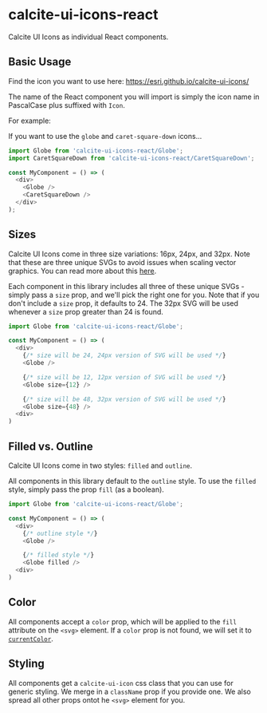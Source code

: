 # calcite-ui-icons-react

Calcite UI Icons as individual React components.

## Basic Usage

Find the icon you want to use here: https://esri.github.io/calcite-ui-icons/

The name of the React component you will import is simply the icon name in PascalCase plus suffixed with `Icon`.

For example:

If you want to use the `globe` and `caret-square-down` icons...

```js
import Globe from 'calcite-ui-icons-react/Globe';
import CaretSquareDown from 'calcite-ui-icons-react/CaretSquareDown';

const MyComponent = () => (
  <div>
    <Globe />
    <CaretSquareDown />
  </div>
);
```

## Sizes

Calcite UI Icons come in three size variations: 16px, 24px, and 32px. Note that these are three unique SVGs to avoid issues when scaling vector graphics. You can read more about this [here](https://github.com/Esri/calcite-ui-icons#why-3-sizes).

Each component in this library includes all three of these unique SVGs - simply pass a `size` prop, and we'll pick the right one for you. Note that if you don't include a `size` prop, it defaults to 24. The 32px SVG will be used whenever a `size` prop greater than 24 is found.

```js
import Globe from 'calcite-ui-icons-react/Globe';

const MyComponent = () => (
  <div>
    {/* size will be 24, 24px version of SVG will be used */}
    <Globe />

    {/* size will be 12, 12px version of SVG will be used */}
    <Globe size={12} />

    {/* size will be 48, 32px version of SVG will be used */}
    <Globe size={48} />
  <div>
)
```

## Filled vs. Outline

Calcite UI Icons come in two styles: `filled` and `outline`.

All components in this library default to the `outline` style. To use the `filled` style, simply pass the prop `fill` (as a boolean).

```js
import Globe from 'calcite-ui-icons-react/Globe';

const MyComponent = () => (
  <div>
    {/* outline style */}
    <Globe />

    {/* filled style */}
    <Globe filled />
  <div>
)
```

## Color

All components accept a `color` prop, which will be applied to the `fill` attribute on the `<svg>` element. If a `color` prop is not found, we will set it to [`currentColor`](https://developer.mozilla.org/en-US/docs/Web/CSS/color_value#currentColor).

## Styling

All components get a `calcite-ui-icon` css class that you can use for generic styling. We merge in a `className` prop if you provide one. We also spread all other props ontot he `<svg>` element for you.